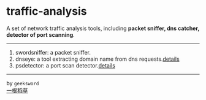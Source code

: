 traffic-analysis
================

A set of network traffic analysis tools, including **packet sniffer, dns catcher, detector of port scanning**.

*******

1. swordsniffer: a packet sniffer.
2. dnseye: a tool extracting domain name from dns requests.[details](http://onestraw.net/snort/dns-eye-based-on-snort/)
3. psdetector: a port scan detector.[details](http://onestraw.net/cybersecurity/detection-tool-of-portscan/)  

-----

by `geeksword`  
[一根稻草](http://onestraw.net)  
